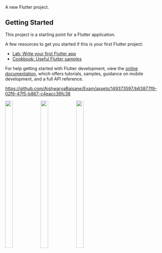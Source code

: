 

A new Flutter project.

## Getting Started

This project is a starting point for a Flutter application.

A few resources to get you started if this is your first Flutter project:

- [Lab: Write your first Flutter app](https://docs.flutter.dev/get-started/codelab)
- [Cookbook: Useful Flutter samples](https://docs.flutter.dev/cookbook)

For help getting started with Flutter development, view the
[online documentation](https://docs.flutter.dev/), which offers tutorials,
samples, guidance on mobile development, and a full API reference.


  <source src="" type="video/mp4" />

https://github.com/AishwaryaBaisane/Exam/assets/149373597/b63877f9-02f6-47f5-b867-c4eacc36fc38


<p>
   <img src="https://github.com/AishwaryaBaisane/Exam/assets/149373597/a81c4ab4-8328-4261-a6d1-6f055117d4cc" width="22%" Height="35%">
    <img src="https://github.com/AishwaryaBaisane/Exam/assets/149373597/4be381fe-1a38-4a64-8a81-f25e4d540aff" width="22%" Height="35%">
    <img src="https://github.com/AishwaryaBaisane/Exam/assets/149373597/23ccb2a4-68cb-40d2-83d4-9bc2c6be4461" width="22%" Height="35%">
</p>

